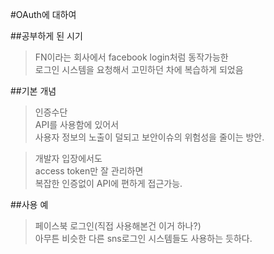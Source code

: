#OAuth에 대하여

##공부하게 된 시기

>FN이라는 회사에서 facebook login처럼 동작가능한  
로그인 시스템을 요청해서 고민하던 차에 복습하게 되었음

##기본 개념

>인증수단  
API를 사용함에 있어서  
사용자 정보의 노출이 덜되고 보안이슈의 위험성을 줄이는 방안.

> 개발자 입장에서도  
access token만 잘 관리하면  
복잡한 인증없이 API에 편하게 접근가능.

##사용 예

>페이스북 로그인(직접 사용해본건 이거 하나?)  
아무튼 비슷한 다른 sns로그인 시스템들도 사용하는 듯하다.
